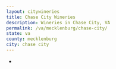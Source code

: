 ```yaml
---
layout: citywineries
title: Chase City Wineries
description: Wineries in Chase City, VA
permalink: /va/mecklenburg/chase-city/
state: va
county: mecklenburg
city: chase city
---
```

-
